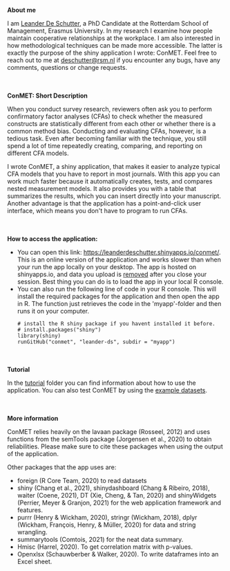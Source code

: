 **About me**

I am [Leander De Schutter](https://www.linkedin.com/in/leander-de-schutter), a PhD Candidate at the Rotterdam School of Management, Erasmus University. In my research I examine how people maintain cooperative relationships at the workplace. I am also interested in how methodological techniques can be made more accessible. The latter is exactly the purpose of the shiny application I wrote: ConMET. 
Feel free to reach out to me at [deschutter@rsm.nl](mailto:deschutter@rsm.nl) if you encounter any bugs, have any comments, questions or change requests.

\
\
**ConMET: Short Description**

When you conduct survey research, reviewers often ask you to perform confirmatory factor analyses (CFAs) to check whether the measured constructs are statistically different from each other or whether there is a common method bias. Conducting and evaluating CFAs, however, is a tedious task. Even after becoming familiar with the technique, you still spend a lot of time repeatedly creating, comparing, and reporting on different CFA models.

I wrote ConMET, a shiny application, that makes it easier to analyze typical CFA models that you have to report in most journals. With this app you can work much faster because it automatically creates, tests, and compares nested measurement models. It also provides you with a table that summarizes the results, which you can insert directly into your manuscript. Another advantage is that the application has a point-and-click user interface, which means you don't have to program to run CFAs.

\
\
**How to access the application:** 
 - You can open this link: https://leanderdeschutter.shinyapps.io/conmet/. This is an online version of the application and works slower than when your run the app locally on your desktop. The app is hosted on shinyapps.io, and data you upload is [removed](https://docs.rstudio.com/shinyapps.io/Storage.html) after you close your session. Best thing you can do is to load the app in your local R console.
 - You can also run the following line of code in your R console. This will install the required packages for the application and then open the app in R. The function just retrieves the code in the 'myapp'-folder and then runs it on your computer.
	```{r}
	# install the R shiny package if you havent installed it before. 
	# install.packages("shiny")
	library(shiny)
	runGitHub("conmet", "leander-ds", subdir = "myapp")
   	 ```
\
\
**Tutorial**

In the [tutorial](Tutorial) folder you can find information about how to use the application. You can also test ConMET by using the [example datasets](Example%20Data). 

\
\
**More information**

ConMET relies heavily on the lavaan package (Rosseel, 2012) and uses functions from the semTools package (Jorgensen et al., 2020) to obtain reliabilities. Please make sure to cite these packages when using the output of the application.

Other packages that the app uses are:

 - foreign (R Core Team, 2020) to read datasets
 - shiny (Chang et al., 2021), shinydashboard (Chang & Ribeiro, 2018),
   waiter (Coene, 2021), DT (Xie, Cheng, & Tan, 2020) and shinyWidgets
   (Perrier, Meyer & Granjon, 2021) for the web application framework
   and features.
 - purrr (Henry & Wickham, 2020), stringr (Wickham, 2018), dplyr
   (Wickham, François, Henry, & Müller, 2020) for data and string
   wrangling.
 - summarytools (Comtois, 2021) for the neat data summary.
 - Hmisc (Harrel, 2020). To get correlation matrix with p-values.
 - Openxlsx (Schauwberber & Walker, 2020). To write dataframes into an
   Excel sheet.
